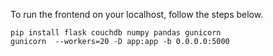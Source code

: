 To run the frontend on your localhost, follow the steps below.

```
pip install flask couchdb numpy pandas gunicorn
gunicorn  --workers=20 -D app:app -b 0.0.0.0:5000
```

